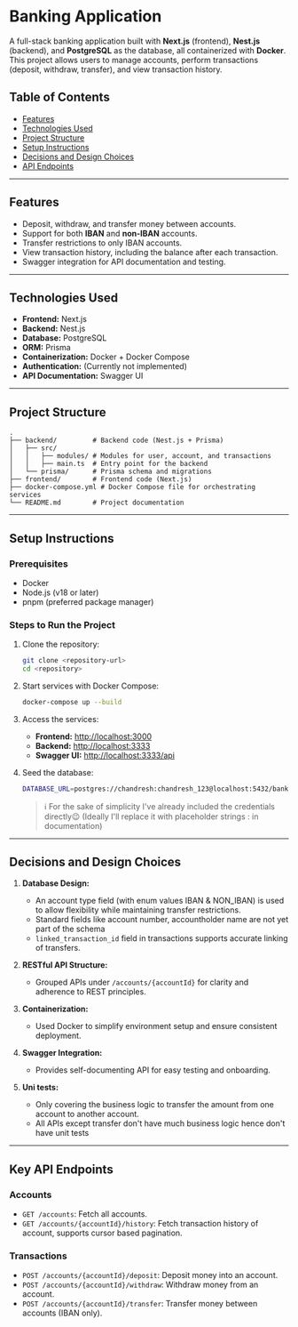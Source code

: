 # **Banking Application**

A full-stack banking application built with **Next.js** (frontend), **Nest.js** (backend), and **PostgreSQL** as the database, all containerized with **Docker**. This project allows users to manage accounts, perform transactions (deposit, withdraw, transfer), and view transaction history.

## **Table of Contents**

- [Features](#features)
- [Technologies Used](#technologies-used)
- [Project Structure](#project-structure)
- [Setup Instructions](#setup-instructions)
- [Decisions and Design Choices](#decisions-and-design-choices)
- [API Endpoints](#api-endpoints)

---

## **Features**

- Deposit, withdraw, and transfer money between accounts.
- Support for both **IBAN** and **non-IBAN** accounts.
- Transfer restrictions to only IBAN accounts.
- View transaction history, including the balance after each transaction.
- Swagger integration for API documentation and testing.

---

## **Technologies Used**

- **Frontend:** Next.js
- **Backend:** Nest.js
- **Database:** PostgreSQL
- **ORM:** Prisma
- **Containerization:** Docker + Docker Compose
- **Authentication:** (Currently not implemented)
- **API Documentation:** Swagger UI

---

## **Project Structure**

```plaintext
.
├── backend/         # Backend code (Nest.js + Prisma)
│   ├── src/
│   │   ├── modules/ # Modules for user, account, and transactions
│   │   ├── main.ts  # Entry point for the backend
│   └── prisma/      # Prisma schema and migrations
├── frontend/        # Frontend code (Next.js)
├── docker-compose.yml # Docker Compose file for orchestrating services
└── README.md        # Project documentation
```

---

## **Setup Instructions**

### Prerequisites

- Docker
- Node.js (v18 or later)
- pnpm (preferred package manager)

### Steps to Run the Project

1. Clone the repository:

   ```bash
   git clone <repository-url>
   cd <repository>
   ```

2. Start services with Docker Compose:

   ```bash
   docker-compose up --build
   ```

3. Access the services:

   - **Frontend:** [http://localhost:3000](http://localhost:3000)
   - **Backend:** [http://localhost:3333](http://localhost:3333)
   - **Swagger UI:** [http://localhost:3333/api](http://localhost:3333/api)

4. Seed the database:

   ```bash
   DATABASE_URL=postgres://chandresh:chandresh_123@localhost:5432/bank-simulation npx prisma db seed
   ```

   > ℹ️ For the sake of simplicity I've already included the credentials directly😉 (Ideally I'll replace it with placeholder strings <username>:<password> in documentation)

---

## **Decisions and Design Choices**

1. **Database Design:**

   - An account type field (with enum values IBAN & NON_IBAN) is used to allow flexibility while maintaining transfer restrictions.
   - Standard fields like account number, accountholder name are not yet part of the schema
   - `linked_transaction_id` field in transactions supports accurate linking of transfers.

2. **RESTful API Structure:**

   - Grouped APIs under `/accounts/{accountId}` for clarity and adherence to REST principles.

3. **Containerization:**

   - Used Docker to simplify environment setup and ensure consistent deployment.

4. **Swagger Integration:**

   - Provides self-documenting API for easy testing and onboarding.

5. **Uni tests:**
   - Only covering the business logic to transfer the amount from one account to another account.
   - All APIs except transfer don't have much business logic hence don't have unit tests

---

## **Key API Endpoints**

### **Accounts**

- `GET /accounts`: Fetch all accounts.
- `GET /accounts/{accountId}/history`: Fetch transaction history of account, supports cursor based pagination.

### **Transactions**

- `POST /accounts/{accountId}/deposit`: Deposit money into an account.
- `POST /accounts/{accountId}/withdraw`: Withdraw money from an account.
- `POST /accounts/{accountId}/transfer`: Transfer money between accounts (IBAN only).
